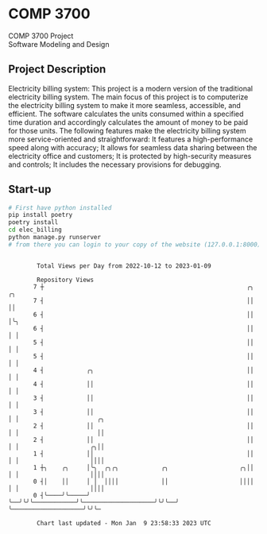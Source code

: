 # COMP 3700
COMP 3700 Project  
Software Modeling and Design
## Project Description
Electricity billing system: This project is a modern version of the traditional electricity billing system. The main focus of this project is to computerize the electricity billing system to make it more seamless, accessible, and efficient. The software calculates the units consumed within a specified time duration and accordingly calculates the amount of money to be paid for those units. The following features make the electricity billing system more service-oriented and straightforward: It features a high-performance speed along with accuracy; It allows for seamless data sharing between the electricity office and customers; It is protected by high-security measures and controls; It includes the necessary provisions for debugging.

## Start-up
```bash
# First have python installed
pip install poetry
poetry install
cd elec_billing
python manage.py runserver
# from there you can login to your copy of the website (127.0.0.1:8000), default creds are admin/admin
```

```

        Total Views per Day from 2022-10-12 to 2023-01-09

        Repository Views
       7 ┼                                                         ╭╮  ╭╮
       7 ┤                                                         ││  ││
       6 ┤                                                         ││  │╰╮
       6 ┤                                                         ││  │ │
       5 ┤                                                         ││  │ │
       5 ┤                                                         ││  │ │
       4 ┤            ╭╮                                           ││  │ │
       4 ┤            ││                                           ││  │ │
       3 ┤            ││                                           ││  │ │
       3 ┤            ││                                           ││  │ │                      ╭╮
       2 ┤            ││                                           ││  │ │                      ││
       2 ┤            ││                                           ││  │ │                    ╭╮││
       1 ┤            ││                                           ││  │ │                    ││││
       1 ┼╮    ╭╮     │╰╮  ╭╮╭╮            ╭╮                    ╭╮││  │ │                    ││││
       0 ┤│    ││     │ │  ││││            ││                    ││││  │ │                    ││││
       0 ┤╰────╯╰─────╯ ╰──╯╰╯╰────────────╯╰────────────────────╯╰╯╰──╯ ╰────────────────────╯╰╯╰─

        Chart last updated - Mon Jan  9 23:58:33 2023 UTC
        
```
